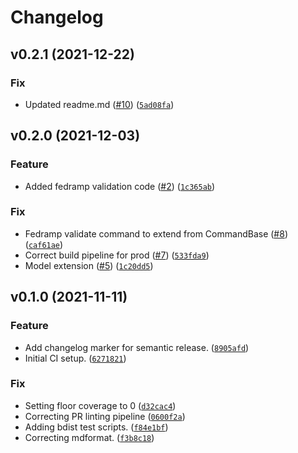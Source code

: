 # Changelog

<!--next-version-placeholder-->

## v0.2.1 (2021-12-22)
### Fix
* Updated readme.md ([#10](https://github.com/IBM/compliance-trestle-fedramp/issues/10)) ([`5ad08fa`](https://github.com/IBM/compliance-trestle-fedramp/commit/5ad08faf0ce212e1d7926e5e12df4913e6fba873))

## v0.2.0 (2021-12-03)
### Feature
* Added fedramp validation code ([#2](https://github.com/IBM/compliance-trestle-fedramp/issues/2)) ([`1c365ab`](https://github.com/IBM/compliance-trestle-fedramp/commit/1c365abacd95f38490966e399dc7e868aeedb076))

### Fix
* Fedramp validate command to extend from CommandBase ([#8](https://github.com/IBM/compliance-trestle-fedramp/issues/8)) ([`caf61ae`](https://github.com/IBM/compliance-trestle-fedramp/commit/caf61aeefca536510b95b8377b1314ee0792392e))
* Correct build pipeline for prod ([#7](https://github.com/IBM/compliance-trestle-fedramp/issues/7)) ([`533fda9`](https://github.com/IBM/compliance-trestle-fedramp/commit/533fda909103c65ec0e0709b844eeed9eb45d66d))
* Model extension ([#5](https://github.com/IBM/compliance-trestle-fedramp/issues/5)) ([`1c20dd5`](https://github.com/IBM/compliance-trestle-fedramp/commit/1c20dd5c824cadeb5b36aa8fbad6bba2b4430dc8))

## v0.1.0 (2021-11-11)
### Feature
* Add changelog marker for semantic release. ([`8905afd`](https://github.com/IBM/compliance-trestle-fedramp/commit/8905afd00493124ed5f32c79966a87cdf568ae48))
* Initial CI setup. ([`6271821`](https://github.com/IBM/compliance-trestle-fedramp/commit/62718215d45a5f07e1a07395077c27a486e924e3))

### Fix
* Setting floor coverage to 0 ([`d32cac4`](https://github.com/IBM/compliance-trestle-fedramp/commit/d32cac48f7dc47fe98ffb303ba56bdf4fb00c34a))
* Correcting PR  linting pipeline ([`0600f2a`](https://github.com/IBM/compliance-trestle-fedramp/commit/0600f2ac046eba518f9c0a0c9c67eeb2a6f9ab2a))
* Adding bdist test scripts. ([`f84e1bf`](https://github.com/IBM/compliance-trestle-fedramp/commit/f84e1bf42c1051a10f403b675ccd001b74723b2e))
* Correcting mdformat. ([`f3b8c18`](https://github.com/IBM/compliance-trestle-fedramp/commit/f3b8c18619201889137683113f0b6ff4055b09d5))